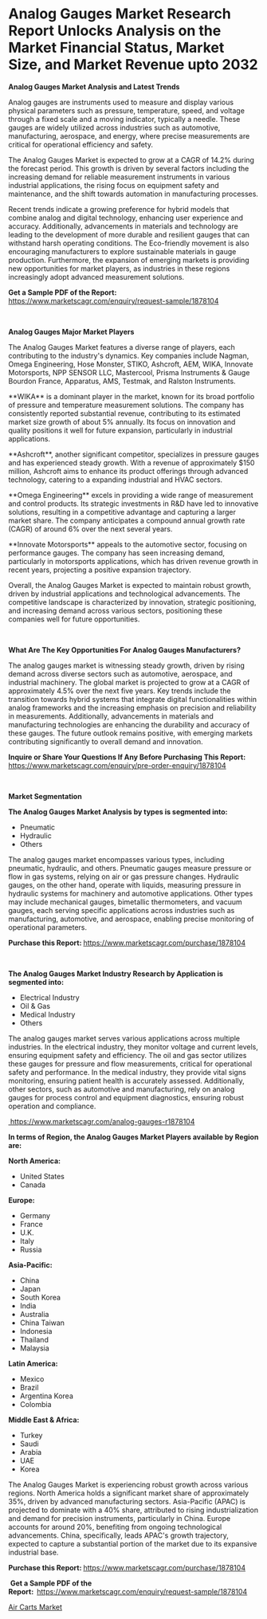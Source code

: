 <p><h1>Analog Gauges Market Research Report Unlocks Analysis on the Market Financial Status, Market Size, and Market Revenue upto 2032</h1></p><p><strong>Analog Gauges Market Analysis and Latest Trends</strong></p>
<p><p>Analog gauges are instruments used to measure and display various physical parameters such as pressure, temperature, speed, and voltage through a fixed scale and a moving indicator, typically a needle. These gauges are widely utilized across industries such as automotive, manufacturing, aerospace, and energy, where precise measurements are critical for operational efficiency and safety.</p><p>The Analog Gauges Market is expected to grow at a CAGR of 14.2% during the forecast period. This growth is driven by several factors including the increasing demand for reliable measurement instruments in various industrial applications, the rising focus on equipment safety and maintenance, and the shift towards automation in manufacturing processes. </p><p>Recent trends indicate a growing preference for hybrid models that combine analog and digital technology, enhancing user experience and accuracy. Additionally, advancements in materials and technology are leading to the development of more durable and resilient gauges that can withstand harsh operating conditions. The Eco-friendly movement is also encouraging manufacturers to explore sustainable materials in gauge production. Furthermore, the expansion of emerging markets is providing new opportunities for market players, as industries in these regions increasingly adopt advanced measurement solutions.</p></p>
<p><strong>Get a Sample PDF of the Report:&nbsp;</strong> <a href="https://www.marketscagr.com/enquiry/request-sample/1878104?utm_campaign=1909&utm_medium=2&utm_source=Github&utm_content=ia&utm_term=20022025&utm_id=analog-gauges">https://www.marketscagr.com/enquiry/request-sample/1878104</a></p>
<p>&nbsp;</p>
<p><strong>Analog Gauges Major Market Players</strong></p>
<p><p>The Analog Gauges Market features a diverse range of players, each contributing to the industry's dynamics. Key companies include Nagman, Omega Engineering, Hose Monster, STIKO, Ashcroft, AEM, WIKA, Innovate Motorsports, NPP SENSOR LLC, Mastercool, Prisma Instruments & Gauge Bourdon France, Apparatus, AMS, Testmak, and Ralston Instruments.</p><p>**WIKA** is a dominant player in the market, known for its broad portfolio of pressure and temperature measurement solutions. The company has consistently reported substantial revenue, contributing to its estimated market size growth of about 5% annually. Its focus on innovation and quality positions it well for future expansion, particularly in industrial applications.</p><p>**Ashcroft**, another significant competitor, specializes in pressure gauges and has experienced steady growth. With a revenue of approximately $150 million, Ashcroft aims to enhance its product offerings through advanced technology, catering to a expanding industrial and HVAC sectors.</p><p>**Omega Engineering** excels in providing a wide range of measurement and control products. Its strategic investments in R&D have led to innovative solutions, resulting in a competitive advantage and capturing a larger market share. The company anticipates a compound annual growth rate (CAGR) of around 6% over the next several years.</p><p>**Innovate Motorsports** appeals to the automotive sector, focusing on performance gauges. The company has seen increasing demand, particularly in motorsports applications, which has driven revenue growth in recent years, projecting a positive expansion trajectory.</p><p>Overall, the Analog Gauges Market is expected to maintain robust growth, driven by industrial applications and technological advancements. The competitive landscape is characterized by innovation, strategic positioning, and increasing demand across various sectors, positioning these companies well for future opportunities.</p></p>
<p>&nbsp;</p>
<p><strong>What Are The Key Opportunities For Analog Gauges Manufacturers?</strong></p>
<p><p>The analog gauges market is witnessing steady growth, driven by rising demand across diverse sectors such as automotive, aerospace, and industrial machinery. The global market is projected to grow at a CAGR of approximately 4.5% over the next five years. Key trends include the transition towards hybrid systems that integrate digital functionalities within analog frameworks and the increasing emphasis on precision and reliability in measurements. Additionally, advancements in materials and manufacturing technologies are enhancing the durability and accuracy of these gauges. The future outlook remains positive, with emerging markets contributing significantly to overall demand and innovation.</p></p>
<p><strong>Inquire or Share Your Questions If Any Before Purchasing This Report:</strong> <a href="https://www.marketscagr.com/enquiry/pre-order-enquiry/1878104?utm_campaign=1909&utm_medium=2&utm_source=Github&utm_content=ia&utm_term=20022025&utm_id=analog-gauges">https://www.marketscagr.com/enquiry/pre-order-enquiry/1878104</a></p>
<p>&nbsp;</p>
<p><strong>Market Segmentation</strong></p>
<p><strong>The Analog Gauges Market Analysis by types is segmented into:</strong></p>
<p><ul><li>Pneumatic</li><li>Hydraulic</li><li>Others</li></ul></p>
<p><p>The analog gauges market encompasses various types, including pneumatic, hydraulic, and others. Pneumatic gauges measure pressure or flow in gas systems, relying on air or gas pressure changes. Hydraulic gauges, on the other hand, operate with liquids, measuring pressure in hydraulic systems for machinery and automotive applications. Other types may include mechanical gauges, bimetallic thermometers, and vacuum gauges, each serving specific applications across industries such as manufacturing, automotive, and aerospace, enabling precise monitoring of operational parameters.</p></p>
<p><strong>Purchase this Report:&nbsp;</strong><a href="https://www.marketscagr.com/purchase/1878104?utm_campaign=1909&utm_medium=2&utm_source=Github&utm_content=ia&utm_term=20022025&utm_id=analog-gauges">https://www.marketscagr.com/purchase/1878104</a></p>
<p>&nbsp;</p>
<p><strong>The Analog Gauges Market Industry Research by Application is segmented into:</strong></p>
<p><ul><li>Electrical Industry</li><li>Oil & Gas</li><li>Medical Industry</li><li>Others</li></ul></p>
<p><p>The analog gauges market serves various applications across multiple industries. In the electrical industry, they monitor voltage and current levels, ensuring equipment safety and efficiency. The oil and gas sector utilizes these gauges for pressure and flow measurements, critical for operational safety and performance. In the medical industry, they provide vital signs monitoring, ensuring patient health is accurately assessed. Additionally, other sectors, such as automotive and manufacturing, rely on analog gauges for process control and equipment diagnostics, ensuring robust operation and compliance.</p></p>
<p><a href="https://www.marketscagr.com/analog-gauges-r1878104?utm_campaign=1909&utm_medium=2&utm_source=Github&utm_content=ia&utm_term=20022025&utm_id=analog-gauges">&nbsp;https://www.marketscagr.com/analog-gauges-r1878104</a></p>
<p><strong>In terms of Region, the Analog Gauges Market Players available by Region are:</strong></p>
<p>
    <p> <strong> North America: </strong>
        <ul>
            <li>United States</li>
            <li>Canada</li>
        </ul>
        </p> 
    <p> <strong> Europe: </strong>
        <ul>
            <li>Germany</li>
            <li>France</li>
            <li>U.K.</li>
            <li>Italy</li>
            <li>Russia</li>
        </ul>
        </p> 
    <p> <strong> Asia-Pacific: </strong>
        <ul>
            <li>China</li>
            <li>Japan</li>
            <li>South Korea</li>
            <li>India</li>
            <li>Australia</li>
            <li>China Taiwan</li>
            <li>Indonesia</li>
            <li>Thailand</li>
            <li>Malaysia</li>
        </ul>
        </p> 
    <p> <strong> Latin America: </strong>
        <ul>
            <li>Mexico</li>
            <li>Brazil</li>
            <li>Argentina Korea</li>
            <li>Colombia</li>
        </ul>
        </p> 
    <p> <strong> Middle East & Africa: </strong>
        <ul>
            <li>Turkey</li>
            <li>Saudi</li>
            <li>Arabia</li>
            <li>UAE</li>
            <li>Korea</li>
        </ul>
    </p>
    </p>
<p><p>The Analog Gauges Market is experiencing robust growth across various regions. North America holds a significant market share of approximately 35%, driven by advanced manufacturing sectors. Asia-Pacific (APAC) is projected to dominate with a 40% share, attributed to rising industrialization and demand for precision instruments, particularly in China. Europe accounts for around 20%, benefiting from ongoing technological advancements. China, specifically, leads APAC's growth trajectory, expected to capture a substantial portion of the market due to its expansive industrial base.</p></p>
<p><strong>Purchase this Report: </strong><a href="https://www.marketscagr.com/purchase/1878104?utm_campaign=1909&utm_medium=2&utm_source=Github&utm_content=ia&utm_term=20022025&utm_id=analog-gauges">https://www.marketscagr.com/purchase/1878104</a></p>
<p>&nbsp;<strong>Get a Sample PDF of the Report:&nbsp;&nbsp;</strong><a href="https://www.marketscagr.com/enquiry/request-sample/1878104?utm_campaign=1909&utm_medium=2&utm_source=Github&utm_content=ia&utm_term=20022025&utm_id=analog-gauges">https://www.marketscagr.com/enquiry/request-sample/1878104</a></p>
<p><strong></strong></p>
<p><p><a href="https://github.com/luckyshygirl/Market-Research-Report-List-7/blob/main/air-carts-market.md?utm_campaign=1909&utm_medium=2&utm_source=Github&utm_content=ia&utm_term=20022025&utm_id=analog-gauges">Air Carts Market</a></p></p>